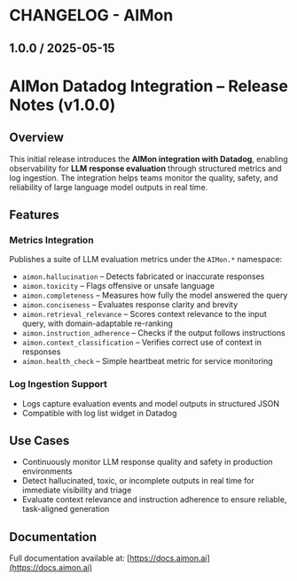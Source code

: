 # CHANGELOG - AIMon

## 1.0.0 / 2025-05-15

# AIMon Datadog Integration – Release Notes (v1.0.0)

## Overview  
This initial release introduces the **AIMon integration with Datadog**, enabling observability for **LLM response evaluation** through structured metrics and log ingestion. The integration helps teams monitor the quality, safety, and reliability of large language model outputs in real time.

## Features

### Metrics Integration
Publishes a suite of LLM evaluation metrics under the `AIMon.*` namespace:
- `aimon.hallucination` – Detects fabricated or inaccurate responses
- `aimon.toxicity` – Flags offensive or unsafe language
- `aimon.completeness` – Measures how fully the model answered the query
- `aimon.conciseness` – Evaluates response clarity and brevity
- `aimon.retrieval_relevance` – Scores context relevance to the input query, with domain-adaptable re-ranking
- `aimon.instruction_adherence` – Checks if the output follows instructions
- `aimon.context_classification` – Verifies correct use of context in responses
- `aimon.health_check` – Simple heartbeat metric for service monitoring

### Log Ingestion Support
- Logs capture evaluation events and model outputs in structured JSON
- Compatible with log list widget in Datadog

## Use Cases
- Continuously monitor LLM response quality and safety in production environments
- Detect hallucinated, toxic, or incomplete outputs in real time for immediate visibility and triage
- Evaluate context relevance and instruction adherence to ensure reliable, task-aligned generation

## Documentation  
Full documentation available at: [https://docs.aimon.ai](https://docs.aimon.ai)
